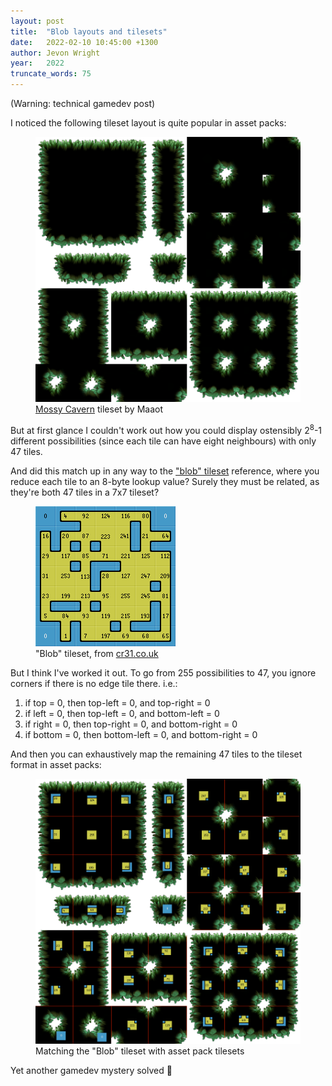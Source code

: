 ```yaml
---
layout: post
title:  "Blob layouts and tilesets"
date:   2022-02-10 10:45:00 +1300
author: Jevon Wright
year:   2022
truncate_words: 75
---
```


(Warning: technical gamedev post)

I noticed the following tileset layout is quite popular in asset packs:

<figure class="image">
  <a href="https://maaot.itch.io/mossy-cavern"><img src="/assets/blog/7x7-tileset-unaltered.png"></a>
  <figcaption><a href="https://maaot.itch.io/mossy-cavern">Mossy Cavern</a> tileset by Maaot</figcaption>
</figure>

But at first glance I couldn't work out how you could display ostensibly
2<sup>8</sup>-1 different possibilities (since each tile can have eight neighbours)
with only 47 tiles.

And did this match up in any way to the ["blob" tileset](http://www.cr31.co.uk/stagecast/wang/blob.html)
reference, where you reduce each tile to an 8-byte lookup value?
Surely they must be related, as they're both 47 tiles in a 7x7 tileset?

<figure class="image">
  <a href="http://www.cr31.co.uk/stagecast/wang/blob.html"><img src="/assets/blog/blob-tileset.png"></a>
  <figcaption>"Blob" tileset, from <a href="http://www.cr31.co.uk/stagecast/wang/blob.html">cr31.co.uk</a></figcaption>
</figure>

But I think I've worked it out. To go from 255 possibilities to 47, you
ignore corners if there is no edge tile there. i.e.:

1. if top = 0, then top-left = 0, and top-right = 0
2. if left = 0, then top-left = 0, and bottom-left = 0
3. if right = 0, then top-right = 0, and bottom-right = 0
4. if bottom = 0, then bottom-left = 0, and bottom-right = 0

And then you can exhaustively map the remaining 47 tiles to the tileset format
in asset packs:

<figure class="image">
  <a href="/assets/blog/7x7-tileset.png"><img src="/assets/blog/7x7-tileset.png"></a>
  <figcaption>Matching the "Blob" tileset with asset pack tilesets</figcaption>
</figure>

Yet another gamedev mystery solved 🤞
